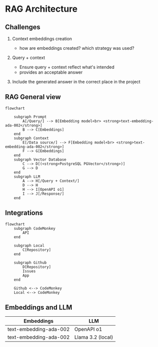 # RAG Architecture

## Challenges

1. Context embeddings creation

    * how are embeddings created? which strategy was used?

2. Query + context

    * Ensure query + context reflect what's intended
    * provides an acceptable answer

3. Include the generated answer in the correct place in the project

## RAG General view

```mermaid
flowchart
    
    subgraph Prompt
        A[/Query/] --> B[Embedding model<br> <strong>text-embedding-ada-002</strong>]
        B --> C[Embeddings]
    end
    subgraph Context
        E[/Data source/] --> F[Embedding model<br> <strong>text-embedding-ada-002</strong>]
        F --> G[Embeddings]
    end
    subgraph Vector Database
        C --> D[(<strong>PostgreSQL PGVector</strong>)]
        G --> D
    end
    subgraph LLM
        A --> H[/Query + Context/]
        D --> H
        H --> I[OpenAPI o1]
        I --> J[/Response/]
    end
```

## Integrations

```mermaid
flowchart
    subgraph CodeMonkey
        API
    end

    subgraph Local
        C[Repository]
    end

    subgraph Github
        D[Repository]
        Issues
        App
    end

    Github <--> CodeMonkey
    Local <--> CodeMonkey
```

## Embeddings and LLM

| Embeddings | LLM |
| --- | --- |
| text-embedding-ada-002 | OpenAPI o1 | 
| text-embedding-ada-002 | Llama 3.2 (local) | 

